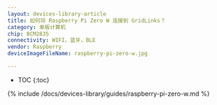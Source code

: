 ```yaml
---
layout: devices-library-article
title: 如何将 Raspberry Pi Zero W 连接到 GridLinks？
category: 单板计算机
chip: BCM2835
connectivity: WIFI，蓝牙，BLE
vendor: Raspberry
deviceImageFileName: raspberry-pi-zero-w.jpg

---
```



* TOC
{:toc}

{% include /docs/devices-library/guides/raspberry-pi-zero-w.md %}